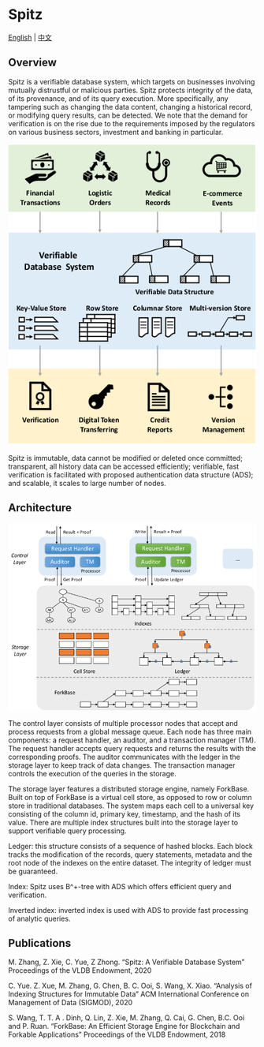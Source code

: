 # Spitz
[English]() | [中文]()
## Overview
Spitz is a verifiable database system, which targets on businesses involving mutually distrustful or malicious parties. Spitz protects integrity of the data, of its provenance, and of its query execution. More specifically, any tampering such as changing the data content, changing a historical record, or modifying query results, can be detected. We note that the demand for verification is on the rise due to the requirements imposed by the regulators on various business sectors, investment and banking in particular.

![System overview.](https://github.com/zhongziyue/Spitz/blob/master/figures/fig1.png)

Spitz is immutable, data cannot be modified or deleted once committed; transparent, all history data can be accessed efficiently; verifiable, fast verification is facilitated with proposed authentication data structure (ADS); and scalable, it scales to large number of nodes.

## Architecture
![System architecture.](https://github.com/zhongziyue/Spitz/blob/master/figures/fig2.png)

The control layer consists of multiple processor nodes that accept and process requests from a global message queue. Each node has three main components: a request handler, an auditor, and a transaction manager (TM). The request handler accepts query requests and returns the results with the corresponding proofs. The auditor communicates with the ledger in the storage layer to keep track of data changes. The transaction manager controls the execution of the queries in the storage.

The storage layer features a distributed storage engine, namely ForkBase. Built on top of ForkBase is a virtual cell store, as opposed to row or column store in traditional databases. The system maps each cell to a universal key consisting of the column id, primary key, timestamp, and the hash of its value. There are multiple index structures built into the storage layer to support verifiable query processing.

Ledger: this structure consists of a sequence of hashed blocks. Each block tracks the modification of the records, query statements, metadata and the root node of the indexes on the entire dataset. The integrity of ledger must be guaranteed.

Index: Spitz uses B^+-tree with ADS which offers efficient query and verification.

Inverted index: inverted index is used with ADS to provide fast processing of analytic queries.

## Publications
M. Zhang, Z. Xie, C. Yue, Z Zhong. “Spitz: A Verifiable Database System” Proceedings of the VLDB Endowment, 2020

C. Yue. Z. Xue, M. Zhang, G. Chen, B. C. Ooi, S. Wang, X. Xiao. “Analysis of Indexing Structures for Immutable Data” ACM International Conference on Management of Data (SIGMOD), 2020

S. Wang, T. T. A . Dinh, Q. Lin, Z. Xie, M. Zhang, Q. Cai, G. Chen, B.C. Ooi and P. Ruan. “ForkBase: An Efficient Storage Engine for Blockchain and Forkable Applications” Proceedings of the VLDB Endowment, 2018
